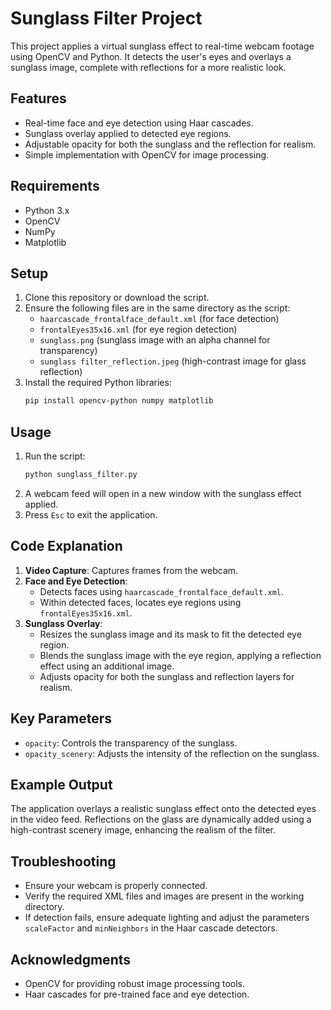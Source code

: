 # Sunglass Filter Project

This project applies a virtual sunglass effect to real-time webcam footage using OpenCV and Python. It detects the user's eyes and overlays a sunglass image, complete with reflections for a more realistic look.

## Features
- Real-time face and eye detection using Haar cascades.
- Sunglass overlay applied to detected eye regions.
- Adjustable opacity for both the sunglass and the reflection for realism.
- Simple implementation with OpenCV for image processing.

## Requirements
- Python 3.x
- OpenCV
- NumPy
- Matplotlib

## Setup
1. Clone this repository or download the script.
2. Ensure the following files are in the same directory as the script:
   - `haarcascade_frontalface_default.xml` (for face detection)
   - `frontalEyes35x16.xml` (for eye region detection)
   - `sunglass.png` (sunglass image with an alpha channel for transparency)
   - `sunglass filter_reflection.jpeg` (high-contrast image for glass reflection)
3. Install the required Python libraries:
   ```bash
   pip install opencv-python numpy matplotlib
   ```

## Usage
1. Run the script:
   ```bash
   python sunglass_filter.py
   ```
2. A webcam feed will open in a new window with the sunglass effect applied.
3. Press `Esc` to exit the application.

## Code Explanation
1. **Video Capture**: Captures frames from the webcam.
2. **Face and Eye Detection**:
   - Detects faces using `haarcascade_frontalface_default.xml`.
   - Within detected faces, locates eye regions using `frontalEyes35x16.xml`.
3. **Sunglass Overlay**:
   - Resizes the sunglass image and its mask to fit the detected eye region.
   - Blends the sunglass image with the eye region, applying a reflection effect using an additional image.
   - Adjusts opacity for both the sunglass and reflection layers for realism.

## Key Parameters
- `opacity`: Controls the transparency of the sunglass.
- `opacity_scenery`: Adjusts the intensity of the reflection on the sunglass.

## Example Output
The application overlays a realistic sunglass effect onto the detected eyes in the video feed. Reflections on the glass are dynamically added using a high-contrast scenery image, enhancing the realism of the filter.

## Troubleshooting
- Ensure your webcam is properly connected.
- Verify the required XML files and images are present in the working directory.
- If detection fails, ensure adequate lighting and adjust the parameters `scaleFactor` and `minNeighbors` in the Haar cascade detectors.

## Acknowledgments
- OpenCV for providing robust image processing tools.
- Haar cascades for pre-trained face and eye detection.

